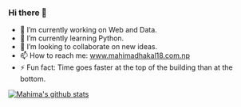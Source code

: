 ### Hi there 👋


- 🔭 I’m currently working on Web and Data.
- 🌱 I’m currently learning Python.
- 👯 I’m looking to collaborate on new ideas.
- 📫 How to reach me: www.mahimadhakal18.com.np
- ⚡ Fun fact: Time goes faster at the top of the building than at the bottom.

[![Mahima's github stats](https://github-readme-stats.vercel.app/api?username=dhakalmahima188)](https://github.com/dhakalmahima188/github-readme-stats/theme=dark)



